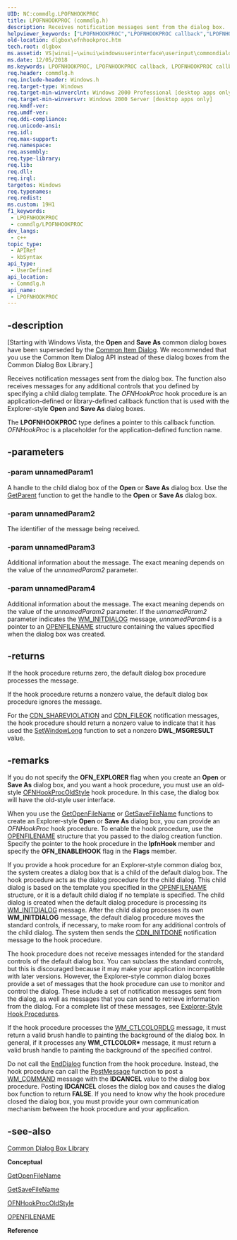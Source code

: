 ```yaml
---
UID: NC:commdlg.LPOFNHOOKPROC
title: LPOFNHOOKPROC (commdlg.h)
description: Receives notification messages sent from the dialog box.
helpviewer_keywords: ["LPOFNHOOKPROC","LPOFNHOOKPROC callback","LPOFNHOOKPROC callback function [Dialog Boxes]","_win32_OFNHookProc","_win32_ofnhookproc_cpp","commdlg/LPOFNHOOKPROC","dlgbox.ofnhookproc","winui._win32_ofnhookproc"]
old-location: dlgbox\ofnhookproc.htm
tech.root: dlgbox
ms.assetid: VS|winui|~\winui\windowsuserinterface\userinput\commondialogboxlibrary\commondialogboxreference\commondialogboxfunctions\ofnhookproc.htm
ms.date: 12/05/2018
ms.keywords: LPOFNHOOKPROC, LPOFNHOOKPROC callback, LPOFNHOOKPROC callback function [Dialog Boxes], _win32_OFNHookProc, _win32_ofnhookproc_cpp, commdlg/LPOFNHOOKPROC, dlgbox.ofnhookproc, winui._win32_ofnhookproc
req.header: commdlg.h
req.include-header: Windows.h
req.target-type: Windows
req.target-min-winverclnt: Windows 2000 Professional [desktop apps only]
req.target-min-winversvr: Windows 2000 Server [desktop apps only]
req.kmdf-ver: 
req.umdf-ver: 
req.ddi-compliance: 
req.unicode-ansi: 
req.idl: 
req.max-support: 
req.namespace: 
req.assembly: 
req.type-library: 
req.lib: 
req.dll: 
req.irql: 
targetos: Windows
req.typenames: 
req.redist: 
ms.custom: 19H1
f1_keywords:
 - LPOFNHOOKPROC
 - commdlg/LPOFNHOOKPROC
dev_langs:
 - c++
topic_type:
 - APIRef
 - kbSyntax
api_type:
 - UserDefined
api_location:
 - Commdlg.h
api_name:
 - LPOFNHOOKPROC
---
```


## -description

<p class="CCE_Message">[Starting with Windows Vista, the <b>Open</b> and <b>Save As</b> common dialog boxes have been superseded by the <a href="/previous-versions/windows/desktop/legacy/bb776913(v=vs.85)">Common Item Dialog</a>. We recommended that you use the Common Item Dialog API instead of these dialog boxes from the Common Dialog Box Library.]

Receives notification messages sent from the dialog box. The function also receives messages for any additional controls that you defined by specifying a child dialog template. The <i>OFNHookProc</i> hook procedure is an application-defined or library-defined callback function that is used with the Explorer-style <b>Open</b> and <b>Save As</b> dialog boxes.

The <b>LPOFNHOOKPROC</b> type defines a pointer to this callback function. <i>OFNHookProc</i> is a placeholder for the application-defined function name.

## -parameters

### -param unnamedParam1

A handle to the child dialog box of the <b>Open</b> or <b>Save As</b> dialog box. Use the <a href="/windows/desktop/api/winuser/nf-winuser-getparent">GetParent</a> function to get the handle to the <b>Open</b> or <b>Save As</b> dialog box.

### -param unnamedParam2

The identifier of the message being received.

### -param unnamedParam3

Additional information about the message. The exact meaning depends on the value of the <i>unnamedParam2</i> parameter.

### -param unnamedParam4

Additional information about the message. The exact meaning depends on the value of the <i>unnamedParam2</i> parameter. If the <i>unnamedParam2</i> parameter indicates the <a href="/windows/desktop/dlgbox/wm-initdialog">WM_INITDIALOG</a> message, <i>unnamedParam4</i> is a pointer to an <a href="/windows/win32/api/commdlg/ns-commdlg-openfilenamea">OPENFILENAME</a> structure containing the values specified when the dialog box was created.

## -returns

If the hook procedure returns zero, the default dialog box procedure processes the message.

If the hook procedure returns a nonzero value, the default dialog box procedure ignores the message.

For the <a href="/windows/desktop/dlgbox/cdn-shareviolation">CDN_SHAREVIOLATION</a> and <a href="/windows/desktop/dlgbox/cdn-fileok">CDN_FILEOK</a> notification messages, the hook procedure should return a nonzero value to indicate that it has used the <a href="/windows/desktop/api/winuser/nf-winuser-setwindowlonga">SetWindowLong</a> function to set a nonzero <b>DWL_MSGRESULT</b> value.

## -remarks

If you do not specify the <b>OFN_EXPLORER</b> flag when you create an <b>Open</b> or <b>Save As</b> dialog box, and you want a hook procedure, you must use an old-style <a href="/previous-versions/windows/desktop/legacy/ms646932(v=vs.85)">OFNHookProcOldStyle</a> hook procedure. In this case, the dialog box will have the old-style user interface.

When you use the <a href="/windows/desktop/api/commdlg/nf-commdlg-getopenfilenamea">GetOpenFileName</a> or <a href="/windows/desktop/api/commdlg/nf-commdlg-getsavefilenamea">GetSaveFileName</a> functions to create an Explorer-style <b>Open</b> or <b>Save As</b> dialog box, you can provide an <i>OFNHookProc</i> hook procedure. To enable the hook procedure, use the <a href="/windows/win32/api/commdlg/ns-commdlg-openfilenamea">OPENFILENAME</a> structure that you passed to the dialog creation function. Specify the pointer to the hook procedure in the  <b>lpfnHook</b> member and specify the <b>OFN_ENABLEHOOK</b> flag in the  <b>Flags</b> member.

If you provide a hook procedure for an Explorer-style common dialog box, the system creates a dialog box that is a child of the default dialog box. The hook procedure acts as the dialog procedure for the child dialog. This child dialog is based on the template you specified in the <a href="/windows/win32/api/commdlg/ns-commdlg-openfilenamea">OPENFILENAME</a> structure, or it is a default child dialog if no template is specified. The child dialog is created when the default dialog procedure is processing its <a href="/windows/desktop/dlgbox/wm-initdialog">WM_INITDIALOG</a> message. After the child dialog processes its own <b>WM_INITDIALOG</b> message, the default dialog procedure moves the standard controls, if necessary, to make room for any additional controls of the child dialog. The system then sends the <a href="/windows/desktop/dlgbox/cdn-initdone">CDN_INITDONE</a> notification message to the hook procedure.

The hook procedure does not receive messages intended for the standard controls of the default dialog box. You can subclass the standard controls, but this is discouraged because it may make your application incompatible with later versions. However, the Explorer-style common dialog boxes provide a set of messages that the hook procedure can use to monitor and control the dialog. These include a set of notification messages sent from the dialog, as well as messages that you can send to retrieve information from the dialog. For a complete list of these messages, see <a href="/windows/desktop/dlgbox/open-and-save-as-dialog-boxes">Explorer-Style Hook Procedures</a>.

If the hook procedure processes the <a href="/windows/desktop/dlgbox/wm-ctlcolordlg">WM_CTLCOLORDLG</a> message, it must return a valid brush handle to painting the background of the dialog box. In general, if it processes any <b>WM_CTLCOLOR*</b> message, it must return a valid brush handle to painting the background of the specified control.

Do not call the <a href="/windows/desktop/api/winuser/nf-winuser-enddialog">EndDialog</a> function from the hook procedure. Instead, the hook procedure can call the <a href="/windows/desktop/api/winuser/nf-winuser-postmessagea">PostMessage</a> function to post a  <a href="/windows/desktop/menurc/wm-command">WM_COMMAND</a> message with the <b>IDCANCEL</b> value to the dialog box procedure. Posting <b>IDCANCEL</b> closes the dialog box and causes the dialog box function to return <b>FALSE</b>. If you need to know why the hook procedure closed the dialog box, you must provide your own communication mechanism between the hook procedure and your application.

## -see-also

<a href="/windows/desktop/dlgbox/common-dialog-box-library">Common Dialog Box Library</a>



<b>Conceptual</b>



<a href="/windows/desktop/api/commdlg/nf-commdlg-getopenfilenamea">GetOpenFileName</a>



<a href="/windows/desktop/api/commdlg/nf-commdlg-getsavefilenamea">GetSaveFileName</a>



<a href="/previous-versions/windows/desktop/legacy/ms646932(v=vs.85)">OFNHookProcOldStyle</a>



<a href="/windows/win32/api/commdlg/ns-commdlg-openfilenamea">OPENFILENAME</a>



<b>Reference</b>